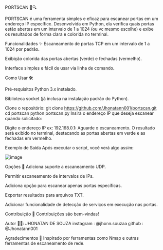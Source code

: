 PORTSCAN 🚪🔍

PORTSCAN é uma ferramenta simples e eficaz para escanear portas em um endereço IP específico. Desenvolvida em Python, ela verifica quais portas estão abertas em um intervalo de 1 a 1024 (ou vc mesmo escolhe) e exibe os resultados de forma clara e colorida no terminal.

Funcionalidades ✨
Escaneamento de portas TCP em um intervalo de 1 a 1024 por padrão.

Exibição colorida das portas abertas (verde) e fechadas (vermelho).

Interface simples e fácil de usar via linha de comando.


Como Usar 🛠️


Pré-requisitos
Python 3.x instalado.

Biblioteca socket (já inclusa na instalação padrão do Python).


Clone o repositório:
git clone https://github.com/Jhonatann001/portscan.git
cd portscan
python portscan.py
Insira o endereço IP que deseja escanear quando solicitado:


Digite o endereço IP ex: 192.168.0.1:
Aguarde o escaneamento. O resultado será exibido no terminal, destacando as portas abertas em verde e as fechadas em vermelho.

Exemplo de Saída
Após executar o script, você verá algo assim:

![image](https://github.com/user-attachments/assets/5e6f0a18-a9f4-484e-a5a8-8d8eb67b0600)


Opções  🚀
Adiciona suporte a escaneamento UDP.

Permitir escaneamento de intervalos de IPs.

Adiciona opção para escanear apenas portas específicas.

Exportar resultados para arquivos TXT.

Adicionar funcionalidade de detecção de serviços em execução nas portas.

Contribuição 🤝
Contribuições são bem-vindas!

Autor 👨‍💻: JHONATAN DE SOUZA 
instagram : @jhonn.souzaa
github : @Jhonatann001


Agradecimentos 🙏
Inspirado por ferramentas como Nmap e outras ferramentas de escaneamento de rede.
